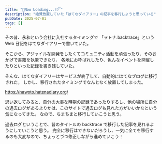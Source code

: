```yaml
---
title: "🔄Now Loading...😴"
description: "絶賛放置していた「はてなダイアリー」の記事を移行しようと思っている"
pubDate: 2025-07-01
tags: []
---
```


その昔、永和という会社に入社するタイミングで 「ヲトナ.backtrace」という Web 日記をはてなダイアリーで書いていた。

そこから、アジャイルな開発をしたくてコミュニティ活動を頑張ったり、そのおかげで書籍を執筆できたり、
各地にお呼ばれしたり、色んなイベントを開催したりといった記録を書き残していた。

そんな、はてなダイアリーはサービスが終了して、自動的にはてなブログに移行された。
しかし、移行されたタイミングでなんとなく放置してしまった。

https://nawoto.hatenadiary.org/

思い返してみると、自分の大事な時期の記録であったりするし、他の場所に自分の過去ログがあるよりかは、このサイトで過去ログも見れた方がいいかなという気になってきた。
なので、ちまちまと移行していこうと思う。

過去ログということで、昔のタイトルの backtrace で移行した記事を見れるようにしていこうと思う。
完全に移行はできないだろうし、一気に全てを移行するのも大変なので、ちょっとづつ修正しながら進めていこう！
